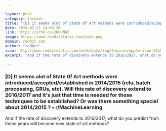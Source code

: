 ```yaml
---

layout: post
category: threads
title: "[D] It seems alot of State 0f Art methods were introduced/accepted/established in 2014/2015 (relu, batch processing, GRUs, etc). Will this rate of discovery extend to 2016/2017 and it's just that time is needed for those techniques to be established? Or was there something special about 2014/2015 ?"
date: 2018-02-22 14:08:26
link: https://vrhk.co/2HCwNGh
image: https://www.redditstatic.com/icon.png
domain: reddit.com
author: "reddit"
icon: http://www.redditstatic.com/desktop2x/img/favicon/apple-icon-57x57.png
excerpt: "And if the rate of discovery extends to 2016/2017, what do you predict from these years will become new state of art methods?"

---
```


### [D] It seems alot of State 0f Art methods were introduced/accepted/established in 2014/2015 (relu, batch processing, GRUs, etc). Will this rate of discovery extend to 2016/2017 and it's just that time is needed for those techniques to be established? Or was there something special about 2014/2015 ? • r/MachineLearning

And if the rate of discovery extends to 2016/2017, what do you predict from these years will become new state of art methods?